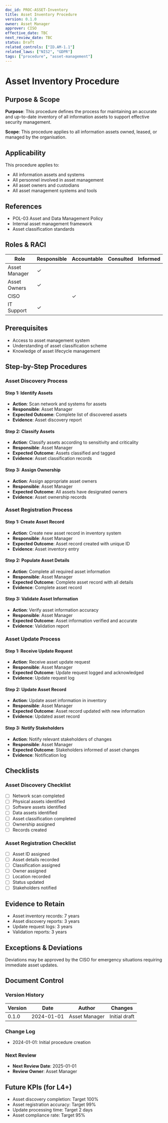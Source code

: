 ```yaml
---
doc_id: PROC-ASSET-Inventory
title: Asset Inventory Procedure
version: 0.1.0
owner: Asset Manager
approver: CISO
effective_date: TBC
next_review_date: TBC
status: Draft
related_controls: ["ID.AM-1.1"]
related_laws: ["NIS2", "GDPR"]
tags: ["procedure", "asset-management"]
---
```


# Asset Inventory Procedure

## Purpose & Scope

**Purpose**: This procedure defines the process for maintaining an accurate and up-to-date inventory of all information assets to support effective security management.

**Scope**: This procedure applies to all information assets owned, leased, or managed by the organisation.

## Applicability

This procedure applies to:
- All information assets and systems
- All personnel involved in asset management
- All asset owners and custodians
- All asset management systems and tools

## References

- POL-03 Asset and Data Management Policy
- Internal asset management framework
- Asset classification standards

## Roles & RACI

| Role | Responsible | Accountable | Consulted | Informed |
|------|-------------|-------------|-----------|----------|
| Asset Manager | ✓ | | | |
| Asset Owners | ✓ | | | |
| CISO | | ✓ | | |
| IT Support | ✓ | | | |

## Prerequisites

- Access to asset management system
- Understanding of asset classification scheme
- Knowledge of asset lifecycle management

## Step-by-Step Procedures

### Asset Discovery Process

#### Step 1: Identify Assets
- **Action**: Scan network and systems for assets
- **Responsible**: Asset Manager
- **Expected Outcome**: Complete list of discovered assets
- **Evidence**: Asset discovery report

#### Step 2: Classify Assets
- **Action**: Classify assets according to sensitivity and criticality
- **Responsible**: Asset Manager
- **Expected Outcome**: Assets classified and tagged
- **Evidence**: Asset classification records

#### Step 3: Assign Ownership
- **Action**: Assign appropriate asset owners
- **Responsible**: Asset Manager
- **Expected Outcome**: All assets have designated owners
- **Evidence**: Asset ownership records

### Asset Registration Process

#### Step 1: Create Asset Record
- **Action**: Create new asset record in inventory system
- **Responsible**: Asset Manager
- **Expected Outcome**: Asset record created with unique ID
- **Evidence**: Asset inventory entry

#### Step 2: Populate Asset Details
- **Action**: Complete all required asset information
- **Responsible**: Asset Manager
- **Expected Outcome**: Complete asset record with all details
- **Evidence**: Complete asset record

#### Step 3: Validate Asset Information
- **Action**: Verify asset information accuracy
- **Responsible**: Asset Manager
- **Expected Outcome**: Asset information verified and accurate
- **Evidence**: Validation report

### Asset Update Process

#### Step 1: Receive Update Request
- **Action**: Receive asset update request
- **Responsible**: Asset Manager
- **Expected Outcome**: Update request logged and acknowledged
- **Evidence**: Update request log

#### Step 2: Update Asset Record
- **Action**: Update asset information in inventory
- **Responsible**: Asset Manager
- **Expected Outcome**: Asset record updated with new information
- **Evidence**: Updated asset record

#### Step 3: Notify Stakeholders
- **Action**: Notify relevant stakeholders of changes
- **Responsible**: Asset Manager
- **Expected Outcome**: Stakeholders informed of asset changes
- **Evidence**: Notification log

## Checklists

### Asset Discovery Checklist
- [ ] Network scan completed
- [ ] Physical assets identified
- [ ] Software assets identified
- [ ] Data assets identified
- [ ] Asset classification completed
- [ ] Ownership assigned
- [ ] Records created

### Asset Registration Checklist
- [ ] Asset ID assigned
- [ ] Asset details recorded
- [ ] Classification assigned
- [ ] Owner assigned
- [ ] Location recorded
- [ ] Status updated
- [ ] Stakeholders notified

## Evidence to Retain

- Asset inventory records: 7 years
- Asset discovery reports: 3 years
- Update request logs: 3 years
- Validation reports: 3 years

## Exceptions & Deviations

Deviations may be approved by the CISO for emergency situations requiring immediate asset updates.

## Document Control

### Version History
| Version | Date | Author | Changes |
|---------|------|--------|---------|
| 0.1.0 | 2024-01-01 | Asset Manager | Initial draft |

### Change Log
- 2024-01-01: Initial procedure creation

### Next Review
- **Next Review Date**: 2025-01-01
- **Review Owner**: Asset Manager

## Future KPIs (for L4+)
- Asset discovery completion: Target 100%
- Asset registration accuracy: Target 99%
- Update processing time: Target 2 days
- Asset compliance rate: Target 95%
